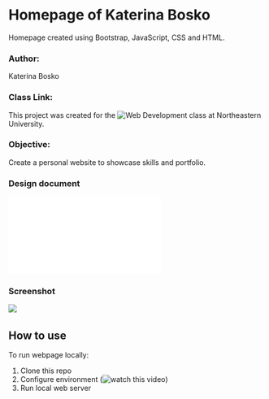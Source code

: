 # Homepage of Katerina Bosko

Homepage created using Bootstrap, JavaScript, CSS and HTML.


### Author:
Katerina Bosko

### Class Link:
This project was created for the ![Web Development class](https://johnguerra.co/classes/webDevelopment_fall_2022/) at Northeastern University.

### Objective:
Create a personal website to showcase skills and portfolio.

### Design document
![here](assets/docs/design-document.pdf)

### Screenshot
![](assets/images/portfolio/gif/kb-personal-website.gif)

## How to use
To run webpage locally:
1. Clone this repo
2. Configure environment (![watch this video](https://www.youtube.com/watch?v=Q5bbPEAOwYs))
3. Run local web server

